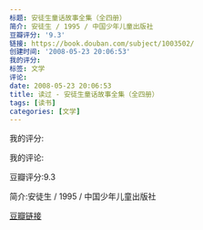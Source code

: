 ```yaml
---
标题: 安徒生童话故事全集（全四册）
简介: 安徒生 / 1995 / 中国少年儿童出版社
豆瓣评分: '9.3'
链接: https://book.douban.com/subject/1003502/
创建时间: '2008-05-23 20:06:53'
我的评分:
标签: 文学
评论:
date: 2008-05-23 20:06:53
title: 读过 - 安徒生童话故事全集（全四册）
tags: [读书]
categories: [文学]
---
```


我的评分:

我的评论:

豆瓣评分:9.3

简介:安徒生 / 1995 / 中国少年儿童出版社

[豆瓣链接](https://book.douban.com/subject/1003502/)

